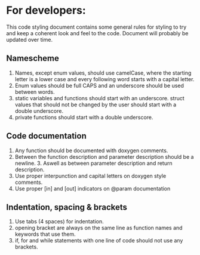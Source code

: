 # For developers:

This code styling document contains some general rules for styling to try and keep a coherent look and feel to the code.
Document will probably be updated over time.

## Namescheme
1. Names, except enum values, should use camelCase, where the starting letter is a lower case and every following word starts with a capital letter.
2. Enum values should be full CAPS and an underscore should be used between words.
3. static variables and functions should start with an underscore. struct values that should not be changed by the user should start with a double underscore.
4. private functions should start with a double underscore.

## Code documentation
1. Any function should be documented with doxygen comments.
2. Between the function description and parameter description should be a newline. 3. Aswell as between parameter description and return description.
4. Use proper interpunction and capital letters on doxygen style comments.
5. Use proper [in] and [out] indicators on @param documentation

## Indentation, spacing & brackets
1. Use tabs (4 spaces) for indentation.
2. opening bracket are always on the same line as function names and keywords that use them.
3. if, for and while statements with one line of code should not use any brackets.